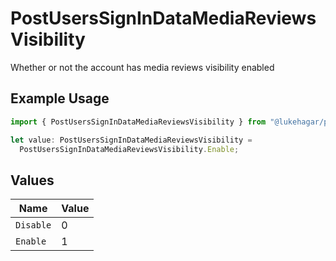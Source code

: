 # PostUsersSignInDataMediaReviewsVisibility

Whether or not the account has media reviews visibility enabled

## Example Usage

```typescript
import { PostUsersSignInDataMediaReviewsVisibility } from "@lukehagar/plexjs/sdk/models/operations";

let value: PostUsersSignInDataMediaReviewsVisibility =
  PostUsersSignInDataMediaReviewsVisibility.Enable;
```

## Values

| Name      | Value     |
| --------- | --------- |
| `Disable` | 0         |
| `Enable`  | 1         |